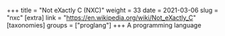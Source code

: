 +++
title = "Not eXactly C (NXC)"
weight = 33
date = 2021-03-06
slug = "nxc"
[extra]
link = "https://en.wikipedia.org/wiki/Not_eXactly_C"
[taxonomies]
groups = ["proglang"]
+++
A programming language

